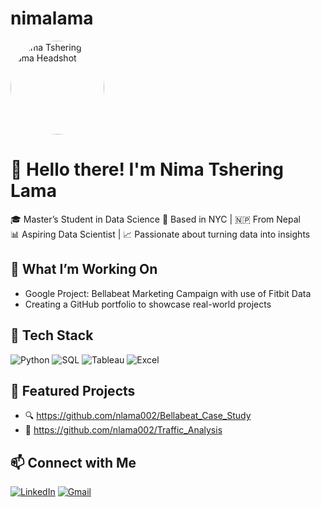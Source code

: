 # nimalama
<img src="nima.jpeg" width="150" style="border-radius: 50%;" alt="Nima Tshering Lama Headshot">


# 👋 Hello there! I'm Nima Tshering Lama

🎓 Master’s Student in  Data Science
📍 Based in NYC | 🇳🇵 From Nepal  
📊 Aspiring Data Scientist | 📈 Passionate about turning data into insights

## 🧠 What I’m Working On
- Google Project: Bellabeat Marketing Campaign with use of Fitbit Data
- Creating a GitHub portfolio to showcase real-world projects

## 🧰 Tech Stack
![Python](https://img.shields.io/badge/-Python-black?style=flat-square&logo=python)
![SQL](https://img.shields.io/badge/-SQL-blue?style=flat-square&logo=postgresql)
![Tableau](https://img.shields.io/badge/-Tableau-E97627?style=flat-square&logo=tableau)
![Excel](https://img.shields.io/badge/-Excel-217346?style=flat-square&logo=microsoft-excel)

## 📂 Featured Projects
- 🔍 https://github.com/nlama002/Bellabeat_Case_Study
- 🚙 https://github.com/nlama002/Traffic_Analysis

## 📫 Connect with Me
[![LinkedIn](https://img.shields.io/badge/-LinkedIn-blue?style=flat-square&logo=linkedin)](https://linkedin.com/in/lamanima)
[![Gmail](https://img.shields.io/badge/-Email-red?style=flat-square&logo=gmail&logoColor=white)](mailto:tshering.nima55@gmail.com)
